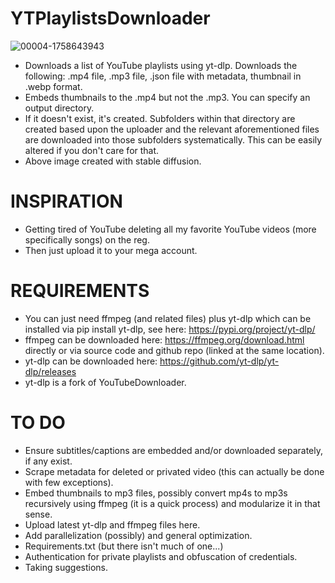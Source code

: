# YTPlaylistsDownloader
![00004-1758643943](https://github.com/BaileyPillon/YTPlaylistsDownloader/assets/138253619/1ced8ad5-f6d2-4537-9f52-24eeaa872325)

- Downloads a list of YouTube playlists using yt-dlp. Downloads the following: .mp4 file, .mp3 file, .json file with metadata, thumbnail in .webp format.
- Embeds thumbnails to the .mp4 but not the .mp3. You can specify an output directory.
- If it doesn't exist, it's created. Subfolders within that directory are created based upon the uploader and the relevant aforementioned files are downloaded into those subfolders systematically. This can be easily altered if you don't care for that.
- Above image created with stable diffusion.

# INSPIRATION
- Getting tired of YouTube deleting all my favorite YouTube videos (more specifically songs) on the reg.
- Then just upload it to your mega account.

# REQUIREMENTS
- You can just need ffmpeg (and related files) plus yt-dlp which can be installed via pip install yt-dlp, see here: https://pypi.org/project/yt-dlp/
- ffmpeg can be downloaded here: https://ffmpeg.org/download.html directly or via source code and github repo (linked at the same location).
- yt-dlp can be downloaded here: https://github.com/yt-dlp/yt-dlp/releases
- yt-dlp is a fork of YouTubeDownloader.

# TO DO
- Ensure subtitles/captions are embedded and/or downloaded separately, if any exist.
- Scrape metadata for deleted or privated video (this can actually be done with few exceptions).
- Embed thumbnails to mp3 files, possibly convert mp4s to mp3s recursively using ffmpeg (it is a quick process) and modularize it in that sense.
- Upload latest yt-dlp and ffmpeg files here.
- Add parallelization (possibly) and general optimization.
- Requirements.txt (but there isn't much of one...)
- Authentication for private playlists and obfuscation of credentials.
- Taking suggestions.
